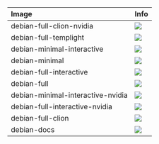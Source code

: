 | Image  | Info |
| :----- | :--- |
| debian-full-clion-nvidia | [![](https://images.microbadger.com/badges/image/dunecommunity/debian-full-clion-nvidia.svg)](http://microbadger.com/images/dunecommunity/debian-full-clion-nvidia "debian-full-clion-nvidia layer") |
| debian-full-templight | [![](https://images.microbadger.com/badges/image/dunecommunity/debian-full-templight.svg)](http://microbadger.com/images/dunecommunity/debian-full-templight "debian-full-templight layer") |
| debian-minimal-interactive | [![](https://images.microbadger.com/badges/image/dunecommunity/debian-minimal-interactive.svg)](http://microbadger.com/images/dunecommunity/debian-minimal-interactive "debian-minimal-interactive layer") |
| debian-minimal | [![](https://images.microbadger.com/badges/image/dunecommunity/debian-minimal.svg)](http://microbadger.com/images/dunecommunity/debian-minimal "debian-minimal layer") |
| debian-full-interactive | [![](https://images.microbadger.com/badges/image/dunecommunity/debian-full-interactive.svg)](http://microbadger.com/images/dunecommunity/debian-full-interactive "debian-full-interactive layer") |
| debian-full | [![](https://images.microbadger.com/badges/image/dunecommunity/debian-full.svg)](http://microbadger.com/images/dunecommunity/debian-full "debian-full layer") |
| debian-minimal-interactive-nvidia | [![](https://images.microbadger.com/badges/image/dunecommunity/debian-minimal-interactive-nvidia.svg)](http://microbadger.com/images/dunecommunity/debian-minimal-interactive-nvidia "debian-minimal-interactive-nvidia layer") |
| debian-full-interactive-nvidia | [![](https://images.microbadger.com/badges/image/dunecommunity/debian-full-interactive-nvidia.svg)](http://microbadger.com/images/dunecommunity/debian-full-interactive-nvidia "debian-full-interactive-nvidia layer") |
| debian-full-clion | [![](https://images.microbadger.com/badges/image/dunecommunity/debian-full-clion.svg)](http://microbadger.com/images/dunecommunity/debian-full-clion "debian-full-clion layer") |
| debian-docs | [![](https://images.microbadger.com/badges/image/dunecommunity/debian-docs.svg)](http://microbadger.com/images/dunecommunity/debian-docs "debian-docs layer") |

